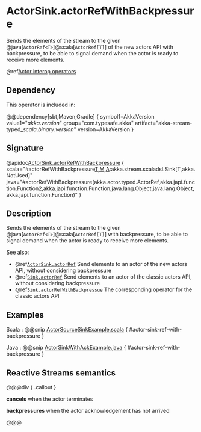 # ActorSink.actorRefWithBackpressure

Sends the elements of the stream to the given @java[`ActorRef<T>`]@scala[`ActorRef[T]`] of the new actors API with backpressure, to be able to signal demand when the actor is ready to receive more elements.

@ref[Actor interop operators](../index.md#actor-interop-operators)

## Dependency

This operator is included in:

@@dependency[sbt,Maven,Gradle] {
  symbol1=AkkaVersion
  value1="$akka.version$"
  group="com.typesafe.akka"
  artifact="akka-stream-typed_$scala.binary.version$"
  version=AkkaVersion
}

## Signature

@apidoc[ActorSink.actorRefWithBackpressure](ActorSink$) { scala="#actorRefWithBackpressure[T,M,A](ref:akka.actor.typed.ActorRef[M],messageAdapter:(akka.actor.typed.ActorRef[A],T)=&gt;M,onInitMessage:akka.actor.typed.ActorRef[A]=&gt;M,ackMessage:A,onCompleteMessage:M,onFailureMessage:Throwable=&gt;M):akka.stream.scaladsl.Sink[T,akka.NotUsed]" java="#actorRefWithBackpressure(akka.actor.typed.ActorRef,akka.japi.function.Function2,akka.japi.function.Function,java.lang.Object,java.lang.Object,akka.japi.function.Function)" }

## Description

Sends the elements of the stream to the given @java[`ActorRef<T>`]@scala[`ActorRef[T]`] with backpressure, to be able to signal demand when the actor is ready to receive more elements.

See also:

* @ref[`ActorSink.actorRef`](../ActorSink/actorRefWithBackpressure.md) Send elements to an actor of the new actors API, without considering backpressure
* @ref[`Sink.actorRef`](../Sink/actorRef.md) Send elements to an actor of the classic actors API, without considering backpressure
* @ref[`Sink.actorRefWithBackpressue`](../Sink/actorRefWithBackpressure.md) The corresponding operator for the classic actors API

## Examples

Scala
:  @@snip [ActorSourceSinkExample.scala](/akka-stream-typed/src/test/scala/docs/akka/stream/typed/ActorSourceSinkExample.scala) { #actor-sink-ref-with-backpressure }

Java
:  @@snip [ActorSinkWithAckExample.java](/akka-stream-typed/src/test/java/docs/akka/stream/typed/ActorSinkWithAckExample.java) { #actor-sink-ref-with-backpressure }

## Reactive Streams semantics

@@@div { .callout }

**cancels** when the actor terminates

**backpressures** when the actor acknowledgement has not arrived

@@@
